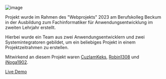 ![image](https://github.com/Thundiii/Schoolulu/assets/78266718/93b62afe-1f3b-44bc-b9b9-20d875300e7e)


Projekt wurde im Rahmen des "Webprojekts" 2023 am Berufskolleg Beckum in der Ausbildung zum Fachinformatiker für Anwendungsentwicklung im zweiten Lehrjahr erstellt.

Hierbei wurde ein Team aus zwei Anwendungsentwicklern und zwei Systemintegratoren gebildet, um ein beliebiges Projekt in einem Projektzeitrahmen zu erstellen.

Mitwirkend an diesem Projekt waren [CuzIamKeks](https://github.com/CuzIamKeks), [Robin1308](https://github.com/Robin1308) und [iNoga1902](https://github.com/iNoga1902).

[Live Demo](https://thundiii.de/Schoolulu/)


